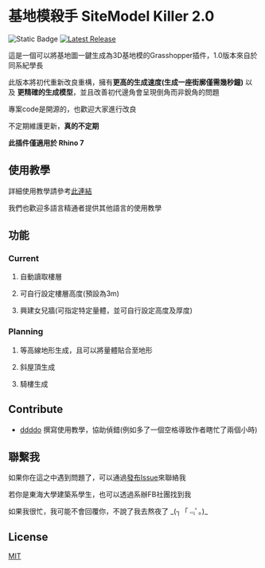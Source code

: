 # 基地模殺手 SiteModel Killer 2.0

![Static Badge](https://img.shields.io/badge/License-MIT-blue?style=flat-square)
[![Latest Release](https://img.shields.io/github/v/release/waiwaimi/SiteModel_Killer?display_name=release&style=flat-square&logo=Github&logoColor=white&color=sucess)](https://github.com/waiwaimi/SiteModel_Killer/releases/latest)

這是一個可以將基地圖一鍵生成為3D基地模的Grasshopper插件，1.0版本來自於同系紀學長

此版本將初代重新改良重構，擁有**更高的生成速度(生成一座街廓僅需幾秒鐘)** 以及 **更精確的生成模型**，並且改善初代邊角會呈現倒角而非銳角的問題

專案code是開源的，也歡迎大家進行改良

不定期維護更新，**真的不定期**

**此插件僅適用於 Rhino 7**

## 使用教學

詳細使用教學請參考[此連結](https://github.com/waiwaimi/SiteModel_Killer/blob/master/docs/tutorial.md)

我們也歡迎多語言精通者提供其他語言的使用教學

## 功能

### Current

1. 自動讀取樓層

2. 可自行設定樓層高度(預設為3m)

3. 興建女兒牆(可指定特定量體，並可自行設定高度及厚度)

### Planning

1. 等高線地形生成，且可以將量體貼合至地形

2. 斜屋頂生成

3. 騎樓生成

## Contribute

- [ddddo](https://github.com/ddddo86) 撰寫使用教學，協助偵錯(例如多了一個空格導致作者瞎忙了兩個小時)

## 聯繫我

如果你在這之中遇到問題了，可以通過[發布Issue](https://github.com/waiwaimi/SiteModel_Killer/issues)來聯絡我

若你是東海大學建築系學生，也可以透過系辦FB社團找到我

如果我很忙，我可能不會回覆你，不說了我去熬夜了 \_(┐「﹃ﾟ｡)\_

## License

[MIT](/LICENSE)